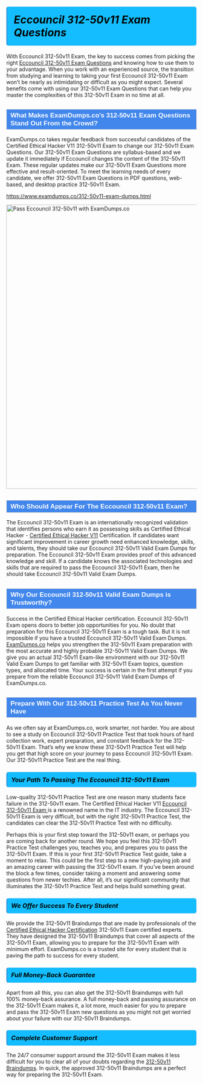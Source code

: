 <h1>                <strong><span style="display: block; color: #000000; background: #14BDFF; border: 0.5px solid #AED6F1; border-left: 3px solid #3498DB; padding: .6em; border-radius: 6px;">                     <em>Eccouncil 312-50v11 <span class="exam_variation">Exam Questions</span> </em>                </span></strong>            </h1>                        <p>With Eccouncil 312-50v11 Exam, the key to success comes from picking the right <a href="https://www.examdumps.co/312-50v11-exam-dumps.html">Eccouncil 312-50v11 <span class="exam_variation">Exam Questions</span></a> and             knowing how to use them to your advantage.             When you work with an experienced source, the transition from studying and learning to taking your first Eccouncil 312-50v11 Exam             won’t be nearly as intimidating or difficult as you might expect. Several benefits come with using our 312-50v11 <span class="exam_variation">Exam Questions</span> that can             help you master the complexities of this 312-50v11 Exam in no time at all.</p>                        <h2 style="background: #4287ec; border: 1px solid #cccccc; padding: 5px 10px;">                <span style="color: #ffffff;">                    <span style="font-size: 11pt;">                        <span style="line-height: normal;">                            <span style="font-family: Calibri,sans-serif;">                                <strong>                                    <span style="font-size: 13.0pt;">What Makes ExamDumps.co's 312-50v11 <span class="exam_variation">Exam Questions</span> Stand Out From the Crowd?</span>                                </strong>                            </span>                        </span>                    </span>                </span>            </h2>                        <p>ExamDumps.co takes regular feedback from successful candidates of the Certified Ethical Hacker V11 312-50v11 Exam to change             our 312-50v11 <span class="exam_variation">Exam Questions</span>. Our 312-50v11 <span class="exam_variation">Exam Questions</span> are syllabus-based and we update it immediately if Eccouncil changes             the content of the 312-50v11 Exam.             These regular updates make our 312-50v11 <span class="exam_variation">Exam Questions</span> more effective and result-oriented. To meet the learning needs of every candidate,             we offer 312-50v11 <span class="exam_variation">Exam Questions</span> in PDF questions, web-based, and desktop practice 312-50v11 Exam.</p>                                    <p><a href="https://www.examdumps.co/312-50v11-exam-dumps.html">https://www.examdumps.co/312-50v11-exam-dumps.html</a></p>                        <p><a href="https://www.examdumps.co/"><img src="https://www.examdumps.co//images/banners/big-sale-20-percent-discount-offer-examdumps.jpg" class="postImage" alt="Pass Eccouncil 312-50v11 with ExamDumps.co" width="750"></a></p>                                        <h2 style="background: #4287ec; border: 1px solid #cccccc; padding: 5px 10px;">                <span style="color: #ffffff;">                    <span style="font-size: 11pt;">                        <span style="line-height: normal;">                            <span style="font-family: Calibri,sans-serif;">                                <strong>                                    <span style="font-size: 13.0pt;">Who Should Appear For The Eccouncil 312-50v11 Exam?</span>                                </strong>                            </span>                        </span>                    </span>                </span>            </h2>                        <p>The Eccouncil 312-50v11 Exam is an internationally recognized validation that identifies persons who earn it as possessing skills as             Certified Ethical Hacker - <a href="https://www.examdumps.co/312-50v11-exam-dumps.html">Certified Ethical Hacker V11</a> Certification. If candidates want significant improvement in             career growth need enhanced knowledge, skills, and talents, they should take our Eccouncil 312-50v11 <span class="exam_variation2">Valid Exam Dumps</span> for preparation.             The Eccouncil 312-50v11 Exam provides proof of this advanced knowledge and skill. If a candidate knows the associated technologies and skills             that are required to pass the Eccouncil 312-50v11 Exam, then he should take Eccouncil 312-50v11 <span class="exam_variation2">Valid Exam Dumps</span>.</p>                        <h2 style="background: #4287ec; border: 1px solid #cccccc; padding: 5px 10px;">                <span style="color: #ffffff;">                    <span style="font-size: 11pt;">                        <span style="line-height: normal;">                            <span style="font-family: Calibri,sans-serif;">                                <strong>                                    <span style="font-size: 13.0pt;">Why Our Eccouncil 312-50v11 <span class="exam_variation2">Valid Exam Dumps</span> is Trustworthy?</span>                                </strong>                            </span>                        </span>                    </span>                </span>            </h2>                        <p>Success in the Certified Ethical Hacker certification. Eccouncil 312-50v11 Exam opens doors to better job opportunities for you.             No doubt that preparation for this Eccouncil 312-50v11 Exam is a tough task. But it is not impossible if you have a trusted Eccouncil 312-50v11 <span class="exam_variation2">Valid Exam Dumps</span>.             <a href="https://www.examdumps.co/">ExamDumps.co</a> helps you strengthen the 312-50v11 Exam preparation with the most accurate and highly probable 312-50v11 <span class="exam_variation2">Valid Exam Dumps</span>. We give you an             actual 312-50v11 Exam-like environment with our 312-50v11 <span class="exam_variation2">Valid Exam Dumps</span> to get familiar with 312-50v11 Exam topics, question types, and allocated time.             Your success is certain in the first attempt if you prepare from the reliable Eccouncil 312-50v11 <span class="exam_variation2">Valid Exam Dumps</span> of ExamDumps.co.</p>                        <h2 style="background: #4287ec; border: 1px solid #cccccc; padding: 5px 10px;">                <span style="color: #ffffff;">                    <span style="font-size: 11pt;">                        <span style="line-height: normal;">                            <span style="font-family: Calibri,sans-serif;">                                <strong>                                    <span style="font-size: 13.0pt;">Prepare With Our 312-50v11 <span class="exam_variation3">Practice Test</span> As You Never Have</span>                                </strong>                            </span>                        </span>                    </span>                </span>            </h2>                        <p>As we often say at ExamDumps.co, work smarter, not harder. You are about to see a study on Eccouncil 312-50v11 <span class="exam_variation3">Practice Test</span> that took hours of hard collection work,             expert preparation, and constant feedback for the 312-50v11 Exam. That’s why we know these 312-50v11 <span class="exam_variation3">Practice Test</span> will help you get that high score on your             journey to pass Eccouncil 312-50v11 Exam. Our 312-50v11 <span class="exam_variation3">Practice Test</span> are the real thing.</p>                        <h3>                <strong>                    <span style="display: block; color: #000000; background: #14BDFF; border: 0.5px solid #AED6F1; border-left: 3px solid #3498DB; padding: .6em; border-radius: 6px;">                        <em>Your Path To Passing The Eccouncil 312-50v11 Exam</em>                    </span>                </strong>            </h3>                        <p>Low-quality 312-50v11 <span class="exam_variation3">Practice Test</span> are one reason many students face failure in the 312-50v11 exam. The Certified Ethical Hacker V11 <a href="https://www.examdumps.co/eccouncil-exam-dumps.html">Eccouncil 312-50v11 Exam </a>             is a renowned name in the IT industry. The Eccouncil 312-50v11 Exam is very difficult, but with the right 312-50v11 <span class="exam_variation3">Practice Test</span>, the candidates can clear the             312-50v11 <span class="exam_variation3">Practice Test</span> with no difficulty.</p>                        <p>Perhaps this is your first step toward the 312-50v11 exam, or perhaps you are coming back for another round. We hope you feel this             312-50v11 <span class="exam_variation3">Practice Test</span> challenges you,             teaches you, and prepares you to pass the 312-50v11 Exam. If this is your first 312-50v11 <span class="exam_variation3">Practice Test</span> guide, take a moment to relax. This could be the first step to             a new high-paying job and an amazing career with passing the 312-50v11 exam. If you’ve been around the block a few times, consider taking a moment and             answering some questions from newer techies. After all, it’s our significant community that illuminates the 312-50v11 <span class="exam_variation3">Practice Test</span> and helps build something great.</p>                        <h3>                <strong>                    <span style="display: block; color: #000000; background: #14BDFF; border: 0.5px solid #AED6F1; border-left: 3px solid #3498DB; padding: .6em; border-radius: 6px;">                        <em>We Offer Success To Every Student</em>                    </span>                </strong>            </h3>                        <p>We provide the 312-50v11 <span class="exam_variation4">Braindumps</span> that are made by professionals of the <a href="https://www.examdumps.co/ceh-exam-dumps.html">Certified Ethical Hacker Certification</a> 312-50v11 Exam certified experts.             They have designed the 312-50v11 <span class="exam_variation4">Braindumps</span> that cover all aspects of the 312-50v11 Exam, allowing you to prepare for the            312-50v11 Exam with minimum effort.             ExamDumps.co is a trusted site for every student that is paving the path to success for every student.</p>                        <h3>                <strong>                    <span style="display: block; color: #000000; background: #14BDFF; border: 0.5px solid #AED6F1; border-left: 3px solid #3498DB; padding: .6em; border-radius: 6px;">                        <em>Full Money-Back Guarantee</em>                    </span>                </strong>            </h3>                        <p>Apart from all this, you can also get the 312-50v11 <span class="exam_variation4">Braindumps</span> with full 100% money-back assurance. A full money-back and passing assurance on             the 312-50v11 Exam makes it,             a lot more, much easier for you to prepare and pass the 312-50v11 Exam new questions as you might             not get worried about your failure with our 312-50v11 <span class="exam_variation4">Braindumps</span>.</p>                                    <h3>                <strong>                    <span style="display: block; color: #000000; background: #14BDFF; border: 0.5px solid #AED6F1; border-left: 3px solid #3498DB; padding: .6em; border-radius: 6px;">                        <em>Complete Customer Support</em>                    </span>                </strong>            </h3>                        <p>The 24/7 consumer support around the 312-50v11 Exam makes it less difficult for you to clear all of your doubts regarding the <a href="https://www.examdumps.co/312-50v11-exam-dumps.html">312-50v11 <span class="exam_variation4">Braindumps</span></a>. In quick,             the approved 312-50v11 <span class="exam_variation4">Braindumps</span> are a perfect way for preparing the 312-50v11 Exam.</p>                    

